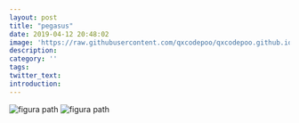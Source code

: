 ```yaml
---
layout: post
title: "pegasus"
date: 2019-04-12 20:48:02
image: 'https://raw.githubusercontent.com/qxcodepoo/qxcodepoo.github.io/master/assets/agencia/capa.jpg'
description:
category: ''
tags:
twitter_text:
introduction:
---
```


![figura path](capa.jpg)
![figura path](../fig2.jpg)
